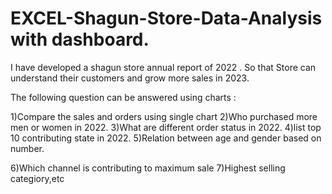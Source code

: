 # EXCEL-Shagun-Store-Data-Analysis with dashboard.
I have developed a shagun store annual report of 2022 . So that Store can understand their customers and grow more sales in 2023.


The following question can be answered using charts :

1)Compare the sales and orders using single chart
2)Who purchased more men or women in 2022.
3)What are different order status in 2022.
4)list top 10 contributing state in 2022.
5)Relation between age and gender based on number.

6)Which channel is contributing to maximum sale
7)Highest selling categiory,etc
